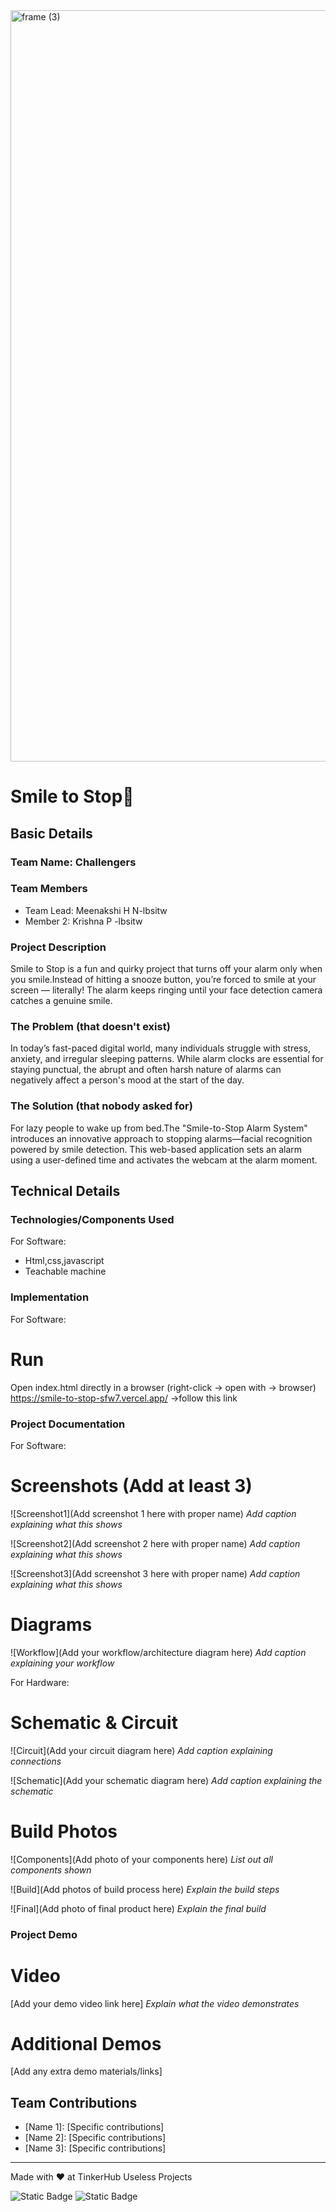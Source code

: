 <img width="3188" height="1202" alt="frame (3)" src="https://github.com/user-attachments/assets/517ad8e9-ad22-457d-9538-a9e62d137cd7" />


# Smile to Stop🎯


## Basic Details
### Team Name: Challengers


### Team Members
- Team Lead: Meenakshi H N-lbsitw
- Member 2: Krishna P -lbsitw

### Project Description

Smile to Stop is a fun and quirky project that turns off your alarm only when you smile.Instead of hitting a snooze button, you’re forced to smile at your screen — literally! The alarm keeps ringing until your face detection camera catches a genuine smile.

### The Problem (that doesn't exist)
In today’s fast-paced digital world, many individuals struggle with stress, anxiety, and irregular sleeping patterns. While alarm clocks are essential for staying punctual, the abrupt and often harsh nature of alarms can negatively affect a person's mood at the start of the day.



### The Solution (that nobody asked for)
For lazy people to wake up from bed.The "Smile-to-Stop Alarm System" introduces an innovative approach to stopping alarms—facial recognition powered by smile detection. This web-based application sets an alarm using a user-defined time and activates the webcam at the alarm moment.

## Technical Details
### Technologies/Components Used
For Software:
- Html,css,javascript
- Teachable machine



### Implementation
For Software:

# Run
Open index.html directly in a browser (right-click → open with → browser)
https://smile-to-stop-sfw7.vercel.app/ ->follow this link
### Project Documentation
For Software:

# Screenshots (Add at least 3)
![Screenshot1](Add screenshot 1 here with proper name)
*Add caption explaining what this shows*

![Screenshot2](Add screenshot 2 here with proper name)
*Add caption explaining what this shows*

![Screenshot3](Add screenshot 3 here with proper name)
*Add caption explaining what this shows*

# Diagrams
![Workflow](Add your workflow/architecture diagram here)
*Add caption explaining your workflow*

For Hardware:

# Schematic & Circuit
![Circuit](Add your circuit diagram here)
*Add caption explaining connections*

![Schematic](Add your schematic diagram here)
*Add caption explaining the schematic*

# Build Photos
![Components](Add photo of your components here)
*List out all components shown*

![Build](Add photos of build process here)
*Explain the build steps*

![Final](Add photo of final product here)
*Explain the final build*

### Project Demo
# Video
[Add your demo video link here]
*Explain what the video demonstrates*

# Additional Demos
[Add any extra demo materials/links]

## Team Contributions
- [Name 1]: [Specific contributions]
- [Name 2]: [Specific contributions]
- [Name 3]: [Specific contributions]

---
Made with ❤️ at TinkerHub Useless Projects 

![Static Badge](https://img.shields.io/badge/TinkerHub-24?color=%23000000&link=https%3A%2F%2Fwww.tinkerhub.org%2F)
![Static Badge](https://img.shields.io/badge/UselessProjects--25-25?link=https%3A%2F%2Fwww.tinkerhub.org%2Fevents%2FQ2Q1TQKX6Q%2FUseless%2520Projects)



